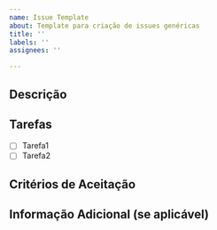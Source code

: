 ```yaml
---
name: Issue Template
about: Template para criação de issues genéricas
title: ''
labels: ''
assignees: ''

---
```


## Descrição

## Tarefas
- [ ] Tarefa1
- [ ] Tarefa2

## Critérios de Aceitação

## Informação Adicional (se aplicável)